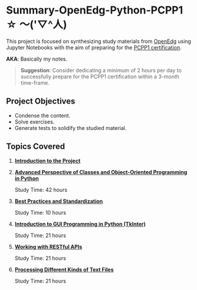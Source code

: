 # Summary-OpenEdg-Python-PCPP1 ☆ ～('▽^人)


This project is focused on synthesizing study materials from [OpenEdg](https://edube.org/) using Jupyter Notebooks with the aim of preparing for the [PCPP1 certification](https://pythoninstitute.org/pcpp1).

__AKA__: Basically my notes.

> __Suggestion__:
> Consider dedicating a minimum of 2 hours per day to successfully prepare for  the PCPP1 certification within a 3-month time-frame.

## Project Objectives

- Condense the content.
- Solve exercises.
- Generate tests to solidify the studied material.

## Topics Covered

1. [**Introduction to the Project**](https://github.com/VCauthon/Summary-OpenEdg-Pyhon-PCPP1/tree/main/0.Introduction)

2. [**Advanced Perspective of Classes and Object-Oriented Programming in Python**](/1.Advanced-OOP/Introduction.ipynb)
   
   Study Time: 42 hours

3. [**Best Practices and Standardization**](/2.Best-Practices/Introduction.ipynb)
   
   Study Time: 10 hours

4. [**Introduction to GUI Programming in Python (TkInter)**](/3.GUI-Programming/Introduction.ipynb)
   
   Study Time: 21 hours

5. [**Working with RESTful APIs**](/4.RESTful-APIs/Introduction.ipynb)
   
   Study Time: 21 hours

6. [**Processing Different Kinds of Text Files**](/5.File-Processing/Introduction.ipynb)
   
   Study Time: 21 hours
